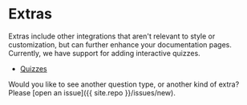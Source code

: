 <!-- ---
title: Extras
description: Extras, including quizzes.
tags:
 - survey
--- -->

# Extras

Extras include other integrations that aren't relevant to style or customization,
but can further enhance your documentation pages. Currently, we have support
for adding interactive quizzes.

 - [Quizzes](example-quiz)


Would you like to see another question type, or another kind of extra? Please
[open an issue]({{ site.repo }}/issues/new).

